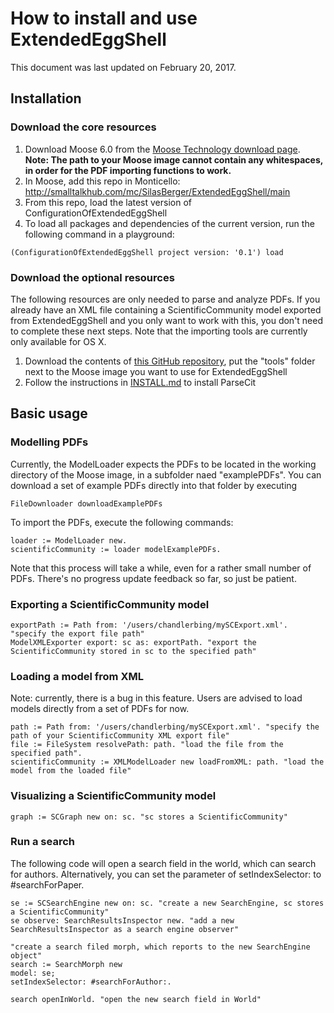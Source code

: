# How to install and use ExtendedEggShell

This document was last updated on February 20, 2017.

## Installation
### Download the core resources
1. Download Moose 6.0 from the [Moose Technology download page](http://www.moosetechnology.org/#install). **Note: The path to your Moose image cannot contain any whitespaces, in order for the PDF importing functions to work.**
1. In Moose, add this repo in Monticello: http://smalltalkhub.com/mc/SilasBerger/ExtendedEggShell/main
1. From this repo, load the latest version of ConfigurationOfExtendedEggShell
1. To load all packages and dependencies of the current version, run the following command in a playground:
```smalltalk
(ConfigurationOfExtendedEggShell project version: '0.1') load
```

### Download the optional resources
The following resources are only needed to parse and analyze PDFs. If you already have an XML file containing a ScientificCommunity model exported from ExtendedEggShell and you only want to work with this, you don't need to complete these next steps. Note that the importing tools are currently only available for OS X.

1. Download the contents of [this GitHub repository](https://github.com/SilasBerger/ExtendedEggShell-tools), put the "tools" folder next to the Moose image you want to use for ExtendedEggShell
1. Follow the instructions in [INSTALL.md](INSTALL.md) to install ParseCit
 
## Basic usage
### Modelling PDFs
Currently, the ModelLoader expects the PDFs to be located in the working directory of the Moose image, in a subfolder naed "examplePDFs". You can download a set of example PDFs directly into that folder by executing

```smalltalk
FileDownloader downloadExamplePDFs
```

To import the PDFs, execute the following commands:</br>
```smalltalk
loader := ModelLoader new.
scientificCommunity := loader modelExamplePDFs.
```
Note that this process will take a while, even for a rather small number of PDFs. There's no progress update feedback so far, so just be patient.

### Exporting a ScientificCommunity model
```smalltalk
exportPath := Path from: '/users/chandlerbing/mySCExport.xml'. "specify the export file path"
ModelXMLExporter export: sc as: exportPath. "export the ScientificCommunity stored in sc to the specified path"
```
### Loading a model from XML
Note: currently, there is a bug in this feature. Users are advised to load models directly from a set of PDFs for now.

```smalltalk
path := Path from: '/users/chandlerbing/mySCExport.xml'. "specify the path of your ScientificCommunity XML export file"
file := FileSystem resolvePath: path. "load the file from the specified path".
scientificCommunity := XMLModelLoader new loadFromXML: path. "load the model from the loaded file"
```

### Visualizing a ScientificCommunity model
```smalltalk
graph := SCGraph new on: sc. "sc stores a ScientificCommunity"
```

### Run a search
The following code will open a search field in the world, which can search for authors. Alternatively, you can set the parameter of setIndexSelector: to #searchForPaper.

```smalltalk
se := SCSearchEngine new on: sc. "create a new SearchEngine, sc stores a ScientificCommunity"
se observe: SearchResultsInspector new. "add a new SearchResultsInspector as a search engine observer"

"create a search filed morph, which reports to the new SearchEngine object"
search := SearchMorph new
model: se;
setIndexSelector: #searchForAuthor:.

search openInWorld. "open the new search field in World"
```
